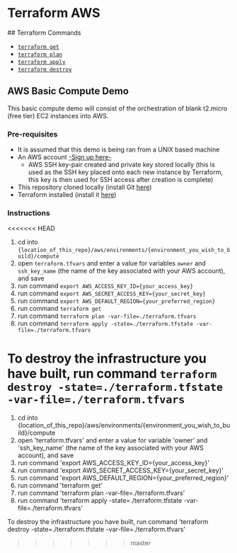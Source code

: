 # Terraform AWS

## Terraform Commands

* [`terraform get`](https://www.terraform.io/docs/commands/get.html)
* [`terraform plan`](https://www.terraform.io/docs/commands/plan.html)
* [`terraform apply`](https://www.terraform.io/docs/commands/apply.html)
* [`terraform destroy`](https://www.terraform.io/docs/commands/destroy.html)

## AWS Basic Compute Demo

This basic compute demo will consist of the orchestration of blank t2.micro (free tier) EC2 instances into AWS.

### Pre-requisites

- It is assumed that this demo is being ran from a UNIX based machine
- An AWS account [-Sign up here-](https://aws.amazon.com/premiumsupport/signup/)
  - AWS SSH key-pair created and private key stored locally (this is used as the SSH key placed onto each new instance by Terraform, this key is then used for SSH access after creation is complete)
- This repository cloned locally (install Git [here](https://git-scm.com/book/en/v2/Getting-Started-Installing-Git))
- Terraform installed (install it [here](https://www.terraform.io/downloads.html))

### Instructions

<<<<<<< HEAD
1. cd into `{location_of_this_repo}/aws/environments/{environment_you_wish_to_build}/compute`
2. open `terraform.tfvars` and enter a value for variables `owner` and `ssh_key_name` (the name of the key associated with your AWS account), and save
3. run command `export AWS_ACCESS_KEY_ID={your_access_key}`  
4. run command `export AWS_SECRET_ACCESS_KEY={your_secret_key}`  
5. run command `export AWS_DEFAULT_REGION={your_preferred_region}`  
6. run command `terraform get`
7. run command `terraform plan -var-file=./terraform.tfvars`
8. run command `terraform apply -state=./terraform.tfstate -var-file=./terraform.tfvars`

To destroy the infrastructure you have built, run command `terraform destroy -state=./terraform.tfstate -var-file=./terraform.tfvars`
=======
1. cd into {location_of_this_repo}/aws/environments/{environment_you_wish_to_build}/compute
2. open 'terraform.tfvars' and enter a value for variable 'owner' and 'ssh_key_name' (the name of the key associated with your AWS account), and save
3. run command 'export AWS_ACCESS_KEY_ID={your_access_key}'  
4. run command 'export AWS_SECRET_ACCESS_KEY={your_secret_key}'  
5. run command 'export AWS_DEFAULT_REGION={your_preferred_region}'  
6. run command 'terraform get'  
7. run command 'terraform plan -var-file=./terraform.tfvars'
8. run command 'terraform apply -state=./terraform.tfstate -var-file=./terraform.tfvars'  

To destroy the infrastructure you have built, run command 'terraform destroy -state=./terraform.tfstate -var-file=./terraform.tfvars'
>>>>>>> master
